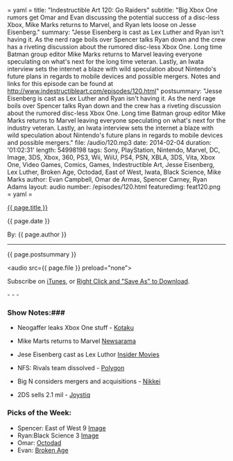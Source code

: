 = yaml =
title: "Indestructible Art 120: Go Raiders"
subtitle: "Big Xbox One rumors get Omar and Evan discussing the potential success of a disc-less Xbox, Mike Marks returns to Marvel, and Ryan lets loose on Jesse Eisenberg."
summary: "Jesse Eisenberg is cast as Lex Luther and Ryan isn't having it. As the nerd rage boils over Spencer talks Ryan down and the crew has a riveting discussion about the rumored disc-less Xbox One. Long time Batman group editor Mike Marks returns to Marvel leaving everyone speculating on what's next for the long time veteran. Lastly, an Iwata interview sets the internet a blaze with wild speculation about Nintendo's future plans in regards to mobile devices and possible mergers. Notes and links for this episode can be found at http://www.indestructibleart.com/episodes/120.html"
postsummary: "Jesse Eisenberg is cast as Lex Luther and Ryan isn't having it. As the nerd rage boils over Spencer talks Ryan down and the crew has a riveting discussion about the rumored disc-less Xbox One. Long time Batman group editor Mike Marks returns to Marvel leaving everyone speculating on what's next for the industry veteran. Lastly, an Iwata interview sets the internet a blaze with wild speculation about Nintendo's future plans in regards to mobile devices and possible mergers."
file: /audio/120.mp3
date: 2014-02-04
duration: '01:02:31'
length: 54998198
tags: Sony, PlayStation, Nintendo, Marvel, DC, Image, 3DS, Xbox, 360, PS3, Wii, WiiU, PS4, PSN, XBLA, 3DS, Vita, Xbox One, Video Games, Comics, Games, Indestructible Art, Jesse Eisenberg, Lex Luther, Broken Age, Octodad, East of West, Iwata, Black Science, Mike Marks
author: Evan Campbell, Omar de Armas, Spencer Carney, Ryan Adams
layout: audio
number: /episodes/120.html
featuredimg: feat120.png
= yaml =

<a href="{{ page.url }}" class='postTitleLink'><p class='postTitle'>{{ page.title }}</p></a>
<p class='postPublished'>{{ page.date }}</p>
<p class='postAuthor'>By: {{ page.author }}</p>
<hr>

<p class='podcastSummary'>{{ page.postsummary }}</p>

<audio src={{ page.file }} preload="none"></audio>
<p class='subLinks'>Subscribe on <a href='http://bit.ly/iapodcast'>iTunes</a>, or <a href={{ page.file }}>Right Click and "Save As" to Download</a>.</p>
- - -

### Show Notes:###
 * Neogaffer leaks Xbox One stuff - [Kotaku](http://kotaku.com/massive-xbox-one-rumor-dump-is-filled-with-juicy-detail-1512616526)

* Mike Marts returns to Marvel [Newsarama](http://www.newsarama.com/20207-batman-editor-mike-marts-returns-to-marvel-as-executive-editor.html)

* Jese Eisenberg cast as Lex Luthor [Insider Movies](http://insidemovies.ew.com/2014/01/31/jesse-eisenberg-cast-as-lex-luthor-in-batmansuperman-film-breaking/)

* NFS: Rivals team dissolved - [Polygon](http://www.polygon.com/2014/2/1/5360976/layoffs-hit-ghost-games-uk-office-unannounced-nfs-title-mothballed)

* Big N considers mergers and acquisitions - [Nikkei](http://asia.nikkei.com/Business/Companies/Nintendo-chief-low-price-games-in-emerging-markets-M-A-an-option)

* 2DS sells 2.1 mil - [Joystiq](http://www.joystiq.com/2014/01/30/2ds-sells-2-1-million-animal-crossing-new-leaf-gets-7-38-milli/)

### Picks of the Week: ###
* Spencer: East of West 9 [Image](https://www.imagecomics.com/comics/releases/east-of-west-9)
* Ryan:Black Science 3 [Image](https://www.imagecomics.com/comics/releases/black-science-3)
* Omar: [Octodad](http://www.octodadgame.com/)
* Evan: [Broken Age](http://store.steampowered.com/app/232790/)



